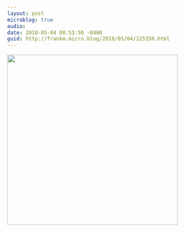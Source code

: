 ```yaml
---
layout: post
microblog: true
audio: 
date: 2018-05-04 08:53:50 -0400
guid: http://frankm.micro.blog/2018/05/04/125350.html
---
```



<img src="http://frankmcpherson.blog/uploads/2018/9f0300cbdc.jpg" width="398" height="398" />
